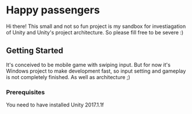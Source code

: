 # Happy passengers

Hi there!
This small and not so fun project is my sandbox for investiagation of Unity and Unity's project architecture.
So please fill free to be severe :)

## Getting Started

It's conceived to be mobile game with swiping input. But for now it's Windows project to make development fast, so input setting and gameplay is not completely finished. As well as architecture ;)

### Prerequisites

You need to have installed Unity 2017.1.1f
